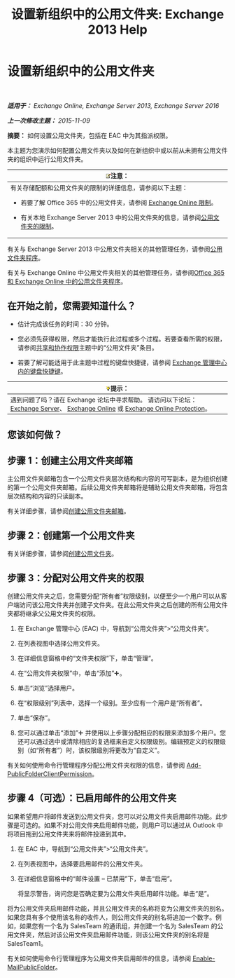 ﻿---
title: '设置新组织中的公用文件夹: Exchange 2013 Help'
TOCTitle: 设置新组织中的公用文件夹
ms:assetid: 7b419906-8977-47f0-8687-a87911b5ebec
ms:mtpsurl: https://technet.microsoft.com/zh-cn/library/JJ651147(v=EXCHG.150)
ms:contentKeyID: 50490893
ms.date: 01/11/2018
mtps_version: v=EXCHG.150
ms.translationtype: HT
---

# 设置新组织中的公用文件夹

 

_**适用于：** Exchange Online, Exchange Server 2013, Exchange Server 2016_

_**上一次修改主题：** 2015-11-09_

**摘要：** 如何设置公用文件夹，包括在 EAC 中为其指派权限。

本主题为您演示如何配置公用文件夹以及如何在新组织中或以前从未拥有公用文件夹的组织中运行公用文件夹。

<table>
<colgroup>
<col style="width: 100%" />
</colgroup>
<thead>
<tr class="header">
<th><img src="images/Bb124558.note(EXCHG.150).gif" title="注意" alt="注意" />注意：</th>
</tr>
</thead>
<tbody>
<tr class="odd">
<td>有关存储配额和公用文件夹的限制的详细信息，请参阅以下主题：
<ul>
<li><p>若要了解 Office 365 中的公用文件夹，请参阅 <a href="https://go.microsoft.com/fwlink/?linkid=391188">Exchange Online 限制</a>。</p></li>
<li><p>有关本地 Exchange Server 2013 中的公用文件夹的信息，请参阅<a href="limits-for-public-folders-exchange-2013-help.md">公用文件夹的限制</a>。</p></li>
</ul></td>
</tr>
</tbody>
</table>


有关与 Exchange Server 2013 中公用文件夹相关的其他管理任务，请参阅[公用文件夹程序](public-folder-procedures-exchange-2013-help.md)。

有关与 Exchange Online 中公用文件夹相关的其他管理任务，请参阅[Office 365 和 Exchange Online 中的公用文件夹程序](https://technet.microsoft.com/zh-cn/library/jj966272\(v=exchg.150\))。

## 在开始之前，您需要知道什么？

  - 估计完成该任务的时间：30 分钟。

  - 您必须先获得权限，然后才能执行此过程或多个过程。若要查看所需的权限，请参阅[共享和协作权限](sharing-and-collaboration-permissions-exchange-2013-help.md)主题中的“公用文件夹”条目。

  - 若要了解可能适用于此主题中过程的键盘快捷键，请参阅 [Exchange 管理中心内的键盘快捷键](keyboard-shortcuts-in-the-exchange-admin-center-exchange-online-protection-help.md)。

<table>
<thead>
<tr class="header">
<th><img src="images/Bb124558.tip(EXCHG.150).gif" title="提示" alt="提示" />提示：</th>
</tr>
</thead>
<tbody>
<tr class="odd">
<td>遇到问题了吗？请在 Exchange 论坛中寻求帮助。 请访问以下论坛：<a href="https://go.microsoft.com/fwlink/p/?linkid=60612">Exchange Server</a>、 <a href="https://go.microsoft.com/fwlink/p/?linkid=267542">Exchange Online</a> 或 <a href="https://go.microsoft.com/fwlink/p/?linkid=285351">Exchange Online Protection</a>。</td>
</tr>
</tbody>
</table>


## 您该如何做？

## 步骤 1：创建主公用文件夹邮箱

主公用文件夹邮箱包含一个公用文件夹层次结构和内容的可写副本，是为组织创建的第一个公用文件夹邮箱。后续公用文件夹邮箱将是辅助公用文件夹邮箱，将包含层次结构和内容的只读副本。

有关详细步骤，请参阅[创建公用文件夹邮箱](create-a-public-folder-mailbox-exchange-2013-help.md)。

## 步骤 2：创建第一个公用文件夹

有关详细步骤，请参阅[创建公用文件夹](create-a-public-folder-exchange-2013-help.md)。

## 步骤 3：分配对公用文件夹的权限

创建公用文件夹之后，您需要分配“所有者”权限级别，以便至少一个用户可以从客户端访问该公用文件夹并创建子文件夹。在此公用文件夹之后创建的所有公用文件夹都将继承父公用文件夹的权限。

1.  在 Exchange 管理中心 (EAC) 中，导航到“公用文件夹”\>“公用文件夹”。

2.  在列表视图中选择公用文件夹。

3.  在详细信息窗格中的“文件夹权限”下，单击“管理”。

4.  在“公用文件夹权限”中，单击“添加”![添加图标](images/JJ218640.c1e75329-d6d7-4073-a27d-498590bbb558(EXCHG.150).gif "添加图标")。

5.  单击“浏览”选择用户。

6.  在“权限级别”列表中，选择一个级别。至少应有一个用户是“所有者”。

7.  单击“保存”。

8.  您可以通过单击“添加”![添加图标](images/JJ218640.c1e75329-d6d7-4073-a27d-498590bbb558(EXCHG.150).gif "添加图标") 并使用以上步骤分配相应的权限来添加多个用户。您还可以通过选中或清除相应的复选框来自定义权限级别。编辑预定义的权限级别（如“所有者”）时，该权限级别将更改为“自定义”。

有关如何使用命令行管理程序分配公用文件夹权限的信息，请参阅 [Add-PublicFolderClientPermission](https://technet.microsoft.com/zh-cn/library/bb124743\(v=exchg.150\))。

## 步骤 4（可选）：已启用邮件的公用文件夹

如果希望用户将邮件发送到公用文件夹，您可以对公用文件夹启用邮件功能。此步骤是可选的。如果不对公用文件夹启用邮件功能，则用户可以通过从 Outlook 中将项目拖到公用文件夹来将邮件投递到其中。

1.  在 EAC 中，导航到“公用文件夹”\>“公用文件夹”。

2.  在列表视图中，选择要启用邮件的公用文件夹。

3.  在详细信息窗格中的“邮件设置 – 已禁用”下，单击“启用”。
    
    将显示警告，询问您是否确定要为公用文件夹启用邮件功能。单击“是”。

将为公用文件夹启用邮件功能，并且公用文件夹的名称将变为公用文件夹的别名。如果您具有多个使用该名称的收件人，则公用文件夹的别名将追加一个数字。例如，如果您有一个名为 SalesTeam 的通讯组，并创建一个名为 SalesTeam 的公用文件夹，然后对该公用文件夹启用邮件功能，则该公用文件夹的别名将是 SalesTeam1。

有关如何使用命令行管理程序为公用文件夹启用邮件的信息，请参阅 [Enable-MailPublicFolder](https://technet.microsoft.com/zh-cn/library/aa998824\(v=exchg.150\))。

